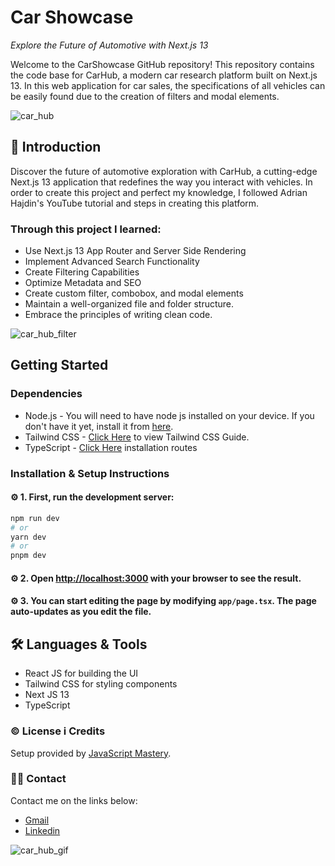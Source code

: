 # Car Showcase

_Explore the Future of Automotive with Next.js 13_

Welcome to the CarShowcase GitHub repository! This repository contains the code base for CarHub, a modern car research platform built on Next.js 13. In this web application for car sales, the specifications of all vehicles can be easily found due to the creation of filters and modal elements.

![car_hub](https://github.com/Mara1395/cars_showcase/assets/104097778/ac9b7ea5-61a0-4af4-8559-960a24fd9143)




## 📄 Introduction
Discover the future of automotive exploration with CarHub, a cutting-edge Next.js 13 application that redefines the way you interact with vehicles. 
In order to create this project and perfect my knowledge, I followed Adrian Hajdin's YouTube tutorial and steps in creating this platform.

### Through this project I learned:
* Use Next.js 13 App Router and Server Side Rendering
* Implement Advanced Search Functionality
* Create Filtering Capabilities
* Optimize Metadata and SEO
* Create custom filter, combobox, and modal elements
* Maintain a well-organized file and folder structure.
* Embrace the principles of writing clean code.

![car_hub_filter](https://github.com/Mara1395/cars_showcase/assets/104097778/fc5674c8-a018-49b3-a793-ee798c545805)


## Getting Started

### Dependencies
* Node.js - You will need to have node js installed on your device. If you don't have it yet, install it from [here](https://nodejs.org/en/).
* Tailwind CSS - [Click Here](https://tailwindcss.com/docs/guides/create-react-app) to view Tailwind CSS Guide.
* TypeScript - [Click Here](https://www.typescriptlang.org/download) installation routes

### Installation & Setup Instructions

#### ⚙️ 1. First, run the development server:
```bash
npm run dev
# or
yarn dev
# or
pnpm dev
```

#### ⚙️ 2. Open [http://localhost:3000](http://localhost:3000) with your browser to see the result.

#### ⚙️ 3. You can start editing the page by modifying `app/page.tsx`. The page auto-updates as you edit the file.


## 🛠 Languages & Tools
* React JS for building the UI
* Tailwind CSS for styling components
* Next JS 13
* TypeScript


### ©️ License i Credits
Setup provided by [JavaScript Mastery](https://github.com/adrianhajdin/).


### ✍🏻 Contact
Contact me on the links below:
* <a href="mailto:jelcic.marija@gmail.com">Gmail</a>
* [Linkedin](https://www.linkedin.com/in/marija-jel%C4%8Di%C4%87-1b958a24a)

![car_hub_gif](https://github.com/Mara1395/cars_showcase/assets/104097778/c28d64ce-0088-4eec-9ff3-14db2e77a516)







